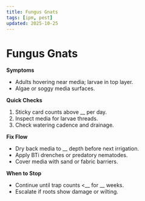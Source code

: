 ```yaml
---
title: Fungus Gnats
tags: [ipm, pest]
updated: 2025-10-25
---
```

# Fungus Gnats

**Symptoms**  
- Adults hovering near media; larvae in top layer.  
- Algae or soggy media surfaces.

**Quick Checks**  
1. Sticky card counts above __ per day.  
2. Inspect media for larvae threads.  
3. Check watering cadence and drainage.

**Fix Flow**  
- Dry back media to __ depth before next irrigation.  
- Apply BTi drenches or predatory nematodes.  
- Cover media with sand or fabric barriers.

**When to Stop**  
- Continue until trap counts <__ for __ weeks.  
- Escalate if roots show damage or wilting.
